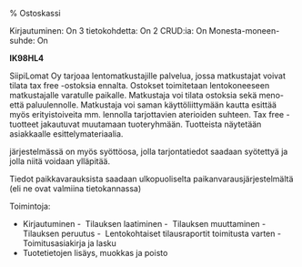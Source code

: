 % Ostoskassi
<!-- Arvosanamaksimi: 5 -->
<!-- Vaikeustaso: Keskitasoa -->
<comment>
Kirjautuminen:        On
3 tietokohdetta:      On
2 CRUD:ia:            On
Monesta-moneen-suhde: On
</comment>

**IK98HL4**

SiipiLomat Oy tarjoaa lentomatkustajille palvelua, jossa matkustajat
voivat tilata tax free -ostoksia ennalta. Ostokset toimitetaan
lentokoneeseen matkustajalle varatulle paikalle. Matkustaja voi tilata
ostoksia sekä meno- että paluulennolle. Matkustaja voi saman käyttöliittymään
kautta esittää myös erityistoiveita mm. lennolla tarjottavien aterioiden
suhteen. Tax free -tuotteet jakautuvat muutamaan tuoteryhmään. Tuotteista
näytetään asiakkaalle esittelymateriaalia.

järjestelmässä on myös syöttöosa, jolla tarjontatiedot saadaan syötettyä ja
jolla niitä voidaan ylläpitää.

Tiedot paikkavarauksista saadaan ulkopuoliselta paikanvarausjärjestelmältä
(eli ne ovat valmiina tietokannassa)

Toimintoja:
-  Kirjautuminen
-  Tilauksen laatiminen
-  Tilauksen muuttaminen
-  Tilauksen peruutus
-  Lentokohtaiset tilausraportit toimitusta varten
-  Toimitusasiakirja ja lasku
-  Tuotetietojen lisäys, muokkas ja poisto
